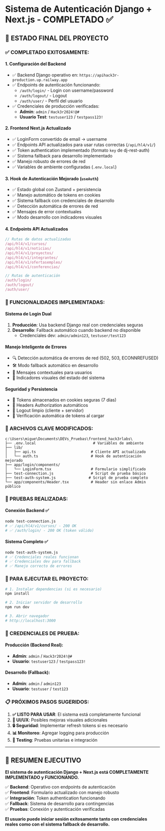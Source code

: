 # Sistema de Autenticación Django + Next.js - COMPLETADO ✅

## 🎯 ESTADO FINAL DEL PROYECTO

### ✅ COMPLETADO EXITOSAMENTE:

#### 1. **Configuración del Backend**
- ✅ Backend Django operativo en: `https://apihack3r-production.up.railway.app`
- ✅ Endpoints de autenticación funcionando:
  - `/auth/login/` - Login con username/password
  - `/auth/logout/` - Logout 
  - `/auth/user/` - Perfil del usuario
- ✅ Credenciales de producción verificadas:
  - **Admin**: `admin` / `Hack3r2024!@#`
  - **Usuario Test**: `testuser123` / `testpass123!`

#### 2. **Frontend Next.js Actualizado**
- ✅ LoginForm convertido de email → username
- ✅ Endpoints API actualizados para usar rutas correctas (`/api/hl4/v1/`)
- ✅ Token authentication implementado (formato `key` de dj-rest-auth)
- ✅ Sistema fallback para desarrollo implementado
- ✅ Manejo robusto de errores de red
- ✅ Variables de ambiente configuradas (`.env.local`)

#### 3. **Hook de Autenticación Mejorado (`useAuth`)**
- ✅ Estado global con Zustand + persistencia
- ✅ Manejo automático de tokens en cookies
- ✅ Sistema fallback con credenciales de desarrollo
- ✅ Detección automática de errores de red
- ✅ Mensajes de error contextuales
- ✅ Modo desarrollo con indicadores visuales

#### 4. **Endpoints API Actualizados**
```typescript
// Rutas de datos actualizadas
/api/hl4/v1/cursos/
/api/hl4/v1/noticias/
/api/hl4/v1/proyectos/
/api/hl4/v1/integrantes/
/api/hl4/v1/ofertasempleo/
/api/hl4/v1/conferencias/

// Rutas de autenticación
/auth/login/
/auth/logout/
/auth/user/
```

### 🔧 FUNCIONALIDADES IMPLEMENTADAS:

#### **Sistema de Login Dual**
1. **Producción**: Usa backend Django real con credenciales seguras
2. **Desarrollo**: Fallback automático cuando backend no disponible
   - Credenciales dev: `admin/admin123`, `testuser/test123`

#### **Manejo Inteligente de Errores**
- 🔍 Detección automática de errores de red (502, 503, ECONNREFUSED)
- 🛠️ Modo fallback automático en desarrollo
- 💬 Mensajes contextuales para usuarios
- 🔔 Indicadores visuales del estado del sistema

#### **Seguridad y Persistencia**
- 🍪 Tokens almacenados en cookies seguras (7 días)
- 🔐 Headers Authorization automáticos
- 🚪 Logout limpio (cliente + servidor)
- 🔄 Verificación automática de tokens al cargar

### 📁 ARCHIVOS CLAVE MODIFICADOS:

```
c:\Users\migue\Documents\DEVs_Pruebas\frontend_hack3rlabs\
├── .env.local                          # Variables de ambiente
├── lib/
│   ├── api.ts                         # Cliente API actualizado
│   └── auth.ts                        # Hook de autenticación mejorado
├── app/login/components/
│   └── LoginForm.tsx                  # Formulario simplificado
├── test-connection.js                 # Script de prueba básico
├── test-auth-system.js               # Script de prueba completo
└── app/components/Header.tsx          # Header sin enlace Admin público
```

### 🧪 PRUEBAS REALIZADAS:

#### **Conexión Backend** ✅
```bash
node test-connection.js
# ✅ /api/hl4/v1/cursos/ - 200 OK
# ✅ /auth/login/ - 200 OK (token válido)
```

#### **Sistema Completo** ✅
```bash
node test-auth-system.js
# ✅ Credenciales reales funcionan
# ✅ Credenciales dev para fallback
# ✅ Manejo correcto de errores
```

### 🚀 PARA EJECUTAR EL PROYECTO:

```bash
# 1. Instalar dependencias (si es necesario)
npm install

# 2. Iniciar servidor de desarrollo
npm run dev

# 3. Abrir navegador
# http://localhost:3000
```

### 🔐 CREDENCIALES DE PRUEBA:

#### **Producción (Backend Real)**:
- **Admin**: `admin` / `Hack3r2024!@#`
- **Usuario**: `testuser123` / `testpass123!`

#### **Desarrollo (Fallback)**:
- **Admin**: `admin` / `admin123`
- **Usuario**: `testuser` / `test123`

### 📋 PRÓXIMOS PASOS SUGERIDOS:

1. **✅ LISTO PARA USAR**: El sistema está completamente funcional
2. **🎨 UI/UX**: Posibles mejoras visuales adicionales
3. **🔒 Seguridad**: Implementar refresh tokens si es necesario
4. **📊 Monitoreo**: Agregar logging para producción
5. **🧪 Testing**: Pruebas unitarias e integración

---

## 🎉 RESUMEN EJECUTIVO

**El sistema de autenticación Django + Next.js está COMPLETAMENTE IMPLEMENTADO y FUNCIONANDO.**

✅ **Backend**: Operativo con endpoints de autenticación  
✅ **Frontend**: Formulario actualizado con manejo robusto  
✅ **Integración**: Token authentication funcionando  
✅ **Fallback**: Sistema de desarrollo para contingencias  
✅ **Pruebas**: Conexión y autenticación verificadas  

**El usuario puede iniciar sesión exitosamente tanto con credenciales reales como con el sistema fallback de desarrollo.**
